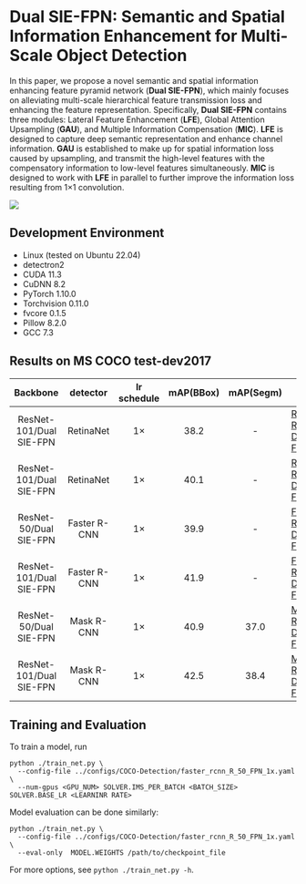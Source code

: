 # Dual SIE-FPN: Semantic and Spatial Information Enhancement for Multi-Scale Object Detection

In this paper, we propose a novel semantic and spatial information enhancing feature pyramid network (**Dual SIE-FPN**), which mainly focuses on alleviating multi-scale hierarchical feature transmission loss and enhancing the feature representation. Specifically, **Dual SIE-FPN** contains three modules: Lateral Feature Enhancement (**LFE**), Global Attention Upsampling (**GAU**), and Multiple Information Compensation (**MIC**). **LFE** is designed to capture deep semantic representation and enhance channel information. **GAU** is established to make up for spatial information loss caused by upsampling, and transmit the high-level features with the compensatory information to low-level features simultaneously. **MIC** is designed to work with **LFE** in parallel to further improve the information loss resulting from 1×1 convolution.

![](./figure/fig3.png)

## Development Environment

- Linux (tested on Ubuntu 22.04)
- detectron2
- CUDA 11.3
- CuDNN 8.2
- PyTorch 1.10.0
- Torchvision 0.11.0
- fvcore 0.1.5
- Pillow 8.2.0
- GCC 7.3

## Results on MS COCO test-dev2017

|        Backbone         |   detector   | lr schedule | mAP(BBox) | mAP(Segm) | model                                                        |
| :---------------------: | :----------: | :---------: | :-------: | :-------: | ------------------------------------------------------------ |
| ResNet-101/Dual SIE-FPN |  RetinaNet   |     1×      |   38.2    |     -     | [RetinaNet R50-Dual SIE-FPN](https://drive.google.com/file/d/1E3fQ8OvlcO32JFO3rMKHHvLSn8J4JcEW/view?usp=drive_link) |
| ResNet-101/Dual SIE-FPN |  RetinaNet   |     1×      |   40.1    |     -     | [RetinaNet R101-Dual SIE-FPN](https://drive.google.com/file/d/1lKdYqFGJVYKjBuAn9rv7JR5ozoKwt7Dz/view?usp=drive_link) |
| ResNet-50/Dual SIE-FPN  | Faster R-CNN |     1×      |   39.9    |     -     | [Faster R50-Dual SIE-FPN](https://drive.google.com/file/d/1soHYyg-R2Znaa9ti1hLv2qBwAtAmRTHB/view?usp=drive_link) |
| ResNet-101/Dual SIE-FPN | Faster R-CNN |     1×      |   41.9    |     -     | [Faster R101-Dual SIE-FPN](https://drive.google.com/file/d/1V_1o1Gqh1bul_zL68EUvhbVv8H5F913j/view?usp=drive_link) |
| ResNet-50/Dual SIE-FPN  |  Mask R-CNN  |     1×      |   40.9    |   37.0    | [Mask R50-Dual SIE-FPN](https://drive.google.com/file/d/1m6WdgFJvar-I0qYAlDFSzvRL63Y-4wqf/view?usp=drive_link) |
| ResNet-101/Dual SIE-FPN |  Mask R-CNN  |     1×      |   42.5    |   38.4    | [Mask R101-Dual SIE-FPN](https://drive.google.com/file/d/1S8ff6_LEYkIeeILEW7NX9mNXep12rfO5/view?usp=drive_link) |

## Training and Evaluation

To train a model, run

```
python ./train_net.py \
  --config-file ../configs/COCO-Detection/faster_rcnn_R_50_FPN_1x.yaml \
  --num-gpus <GPU_NUM> SOLVER.IMS_PER_BATCH <BATCH_SIZE> SOLVER.BASE_LR <LEARNINR RATE>
```

Model evaluation can be done similarly:

```
python ./train_net.py \
  --config-file ../configs/COCO-Detection/faster_rcnn_R_50_FPN_1x.yaml \
  --eval-only  MODEL.WEIGHTS /path/to/checkpoint_file
```

For more options, see `python ./train_net.py -h`.
